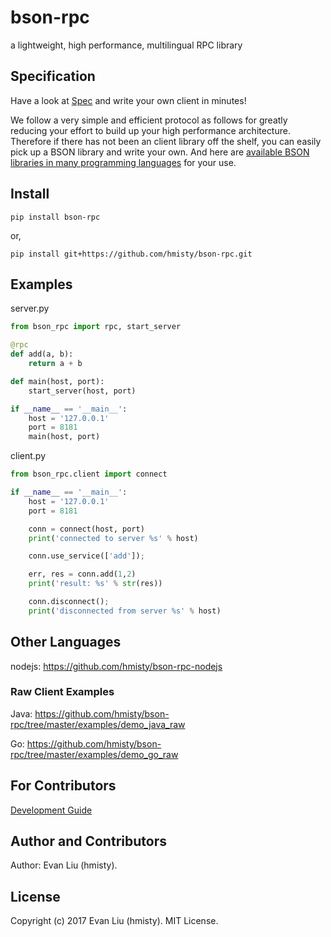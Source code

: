 # bson-rpc
a lightweight, high performance, multilingual RPC library

## Specification

Have a look at [Spec](SPEC.md) and write your own client in minutes!

We follow a very simple and efficient protocol as follows for greatly reducing your effort to build up your high performance architecture.
Therefore if there has not been an client library off the shelf, you can easily pick up a BSON library and write your own.
And here are [available BSON libraries in many programming languages](http://bsonspec.org/implementations.html) for your use.


## Install

	pip install bson-rpc

or,

	pip install git+https://github.com/hmisty/bson-rpc.git

## Examples

server.py

```python
from bson_rpc import rpc, start_server

@rpc
def add(a, b):
    return a + b

def main(host, port):
    start_server(host, port)

if __name__ == '__main__':
    host = '127.0.0.1'
    port = 8181
    main(host, port)

```

client.py

```python
from bson_rpc.client import connect

if __name__ == '__main__':
    host = '127.0.0.1'
    port = 8181

    conn = connect(host, port)
    print('connected to server %s' % host)

    conn.use_service(['add']);

    err, res = conn.add(1,2)
    print('result: %s' % str(res))

    conn.disconnect();
    print('disconnected from server %s' % host)
```

## Other Languages

nodejs: https://github.com/hmisty/bson-rpc-nodejs

### Raw Client Examples

Java: https://github.com/hmisty/bson-rpc/tree/master/examples/demo_java_raw

Go: https://github.com/hmisty/bson-rpc/tree/master/examples/demo_go_raw

## For Contributors

[Development Guide](DEV_GUIDE.md)

## Author and Contributors

Author: Evan Liu (hmisty).

## License
Copyright (c) 2017 Evan Liu (hmisty). MIT License.
